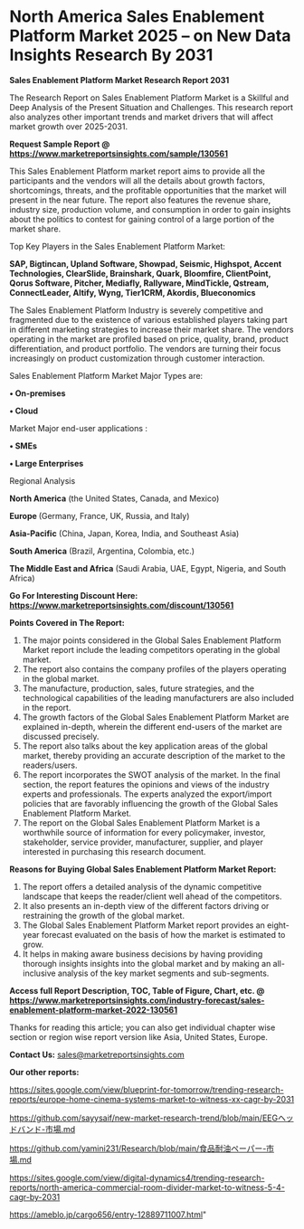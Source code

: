 # North America Sales Enablement Platform Market 2025 – on New Data Insights Research By 2031

<strong>Sales Enablement Platform Market Research Report 2031</strong>

The Research Report on Sales Enablement Platform Market is a Skillful and Deep Analysis of the Present Situation and Challenges. This research report also analyzes other important trends and market drivers that will affect market growth over 2025-2031.

<strong>Request Sample Report @ <a href=https://www.marketreportsinsights.com/sample/130561>https://www.marketreportsinsights.com/sample/130561</a></strong>

This Sales Enablement Platform market report aims to provide all the participants and the vendors will all the details about growth factors, shortcomings, threats, and the profitable opportunities that the market will present in the near future. The report also features the revenue share, industry size, production volume, and consumption in order to gain insights about the politics to contest for gaining control of a large portion of the market share.

Top Key Players in the Sales Enablement Platform Market:

<strong>SAP, Bigtincan, Upland Software, Showpad, Seismic, Highspot, Accent Technologies, ClearSlide, Brainshark, Quark, Bloomfire, ClientPoint, Qorus Software, Pitcher, Mediafly, Rallyware, MindTickle, Qstream, ConnectLeader, Altify, Wyng, Tier1CRM, Akordis, Blueconomics</strong>

The Sales Enablement Platform Industry is severely competitive and fragmented due to the existence of various established players taking part in different marketing strategies to increase their market share. The vendors operating in the market are profiled based on price, quality, brand, product differentiation, and product portfolio. The vendors are turning their focus increasingly on product customization through customer interaction.

Sales Enablement Platform Market Major Types are:

<strong>• On-premises

• Cloud</strong>

Market Major end-user applications :

<strong>• SMEs

• Large Enterprises</strong>

Regional Analysis

</u><strong><b>North America</b></strong> (the United States, Canada, and Mexico)

<strong><b>Europe </b></strong>(Germany, France, UK, Russia, and Italy)

<strong><b>Asia-Pacific</b></strong> (China, Japan, Korea, India, and Southeast Asia)

<strong><b>South America</b></strong> (Brazil, Argentina, Colombia, etc.)

<strong><b>The Middle East and Africa</b></strong> (Saudi Arabia, UAE, Egypt, Nigeria, and South Africa)

<strong>Go For Interesting Discount Here: <a href=https://www.marketreportsinsights.com/discount/130561>https://www.marketreportsinsights.com/discount/130561</a></strong>

<strong>Points Covered in The Report:</strong>
<ol>
  <li>The major points considered in the Global Sales Enablement Platform Market report include the leading competitors operating in the global market.</li>
  <li>The report also contains the company profiles of the players operating in the global market.</li>
  <li>The manufacture, production, sales, future strategies, and the technological capabilities of the leading manufacturers are also included in the report.</li>
  <li>The growth factors of the Global Sales Enablement Platform Market are explained in-depth, wherein the different end-users of the market are discussed precisely.</li>
  <li>The report also talks about the key application areas of the global market, thereby providing an accurate description of the market to the readers/users.</li>
  <li>The report incorporates the SWOT analysis of the market. In the final section, the report features the opinions and views of the industry experts and professionals. The experts analyzed the export/import policies that are favorably influencing the growth of the Global Sales Enablement Platform Market.</li>
  <li>The report on the Global Sales Enablement Platform Market is a worthwhile source of information for every policymaker, investor, stakeholder, service provider, manufacturer, supplier, and player interested in purchasing this research document.</li>
</ol>
<strong>Reasons for Buying Global Sales Enablement Platform Market Report:</strong>

<ol>
  <li>The report offers a detailed analysis of the dynamic competitive landscape that keeps the reader/client well ahead of the competitors.</li>
  <li>It also presents an in-depth view of the different factors driving or restraining the growth of the global market.</li>
  <li>The Global Sales Enablement Platform Market report provides an eight-year forecast evaluated on the basis of how the market is estimated to grow.</li>
  <li>It helps in making aware business decisions by having providing thorough insights insights into the global market and by making an all-inclusive analysis of the key market segments and sub-segments.</li>
</ol>
<strong>Access full Report Description, TOC, Table of Figure, Chart, etc. @ <a href=https://www.marketreportsinsights.com/industry-forecast/sales-enablement-platform-market-2022-130561>https://www.marketreportsinsights.com/industry-forecast/sales-enablement-platform-market-2022-130561</a></strong>


Thanks for reading this article; you can also get individual chapter wise section or region wise report version like Asia, United States, Europe.

<strong>Contact Us:</strong>
sales@marketreportsinsights.com

<strong>Our other reports:</strong>

<a href=https://sites.google.com/view/blueprint-for-tomorrow/trending-research-reports/europe-home-cinema-systems-market-to-witness-xx-cagr-by-2031>https://sites.google.com/view/blueprint-for-tomorrow/trending-research-reports/europe-home-cinema-systems-market-to-witness-xx-cagr-by-2031</a>

<a href=https://github.com/sayysaif/new-market-research-trend/blob/main/EEGヘッドバンド-市場.md>https://github.com/sayysaif/new-market-research-trend/blob/main/EEGヘッドバンド-市場.md</a>

<a href=https://github.com/yamini231/Research/blob/main/食品耐油ペーパー-市場.md>https://github.com/yamini231/Research/blob/main/食品耐油ペーパー-市場.md</a>

<a href=https://sites.google.com/view/digital-dynamics4/trending-research-reports/north-america-commercial-room-divider-market-to-witness-5-4-cagr-by-2031>https://sites.google.com/view/digital-dynamics4/trending-research-reports/north-america-commercial-room-divider-market-to-witness-5-4-cagr-by-2031</a>

<a href=https://ameblo.jp/cargo656/entry-12889711007.html>https://ameblo.jp/cargo656/entry-12889711007.html</a>"
